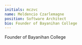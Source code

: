 ```yaml
---
initials: mczvc
name: Meldencio Czarlemagne
position: Software Architect
bio: Founder of Bayanihan College
---
```

Founder of Bayanihan College